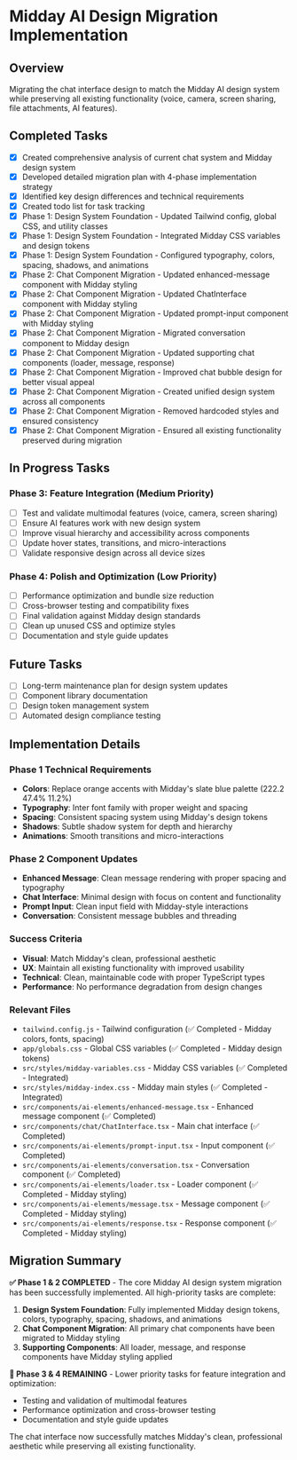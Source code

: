 # Midday AI Design Migration Implementation

## Overview
Migrating the chat interface design to match the Midday AI design system while preserving all existing functionality (voice, camera, screen sharing, file attachments, AI features).

## Completed Tasks

- [x] Created comprehensive analysis of current chat system and Midday design system
- [x] Developed detailed migration plan with 4-phase implementation strategy
- [x] Identified key design differences and technical requirements
- [x] Created todo list for task tracking
- [x] Phase 1: Design System Foundation - Updated Tailwind config, global CSS, and utility classes
- [x] Phase 1: Design System Foundation - Integrated Midday CSS variables and design tokens
- [x] Phase 1: Design System Foundation - Configured typography, colors, spacing, shadows, and animations
- [x] Phase 2: Chat Component Migration - Updated enhanced-message component with Midday styling
- [x] Phase 2: Chat Component Migration - Updated ChatInterface component with Midday styling
- [x] Phase 2: Chat Component Migration - Updated prompt-input component with Midday styling
- [x] Phase 2: Chat Component Migration - Migrated conversation component to Midday design
- [x] Phase 2: Chat Component Migration - Updated supporting chat components (loader, message, response)
- [x] Phase 2: Chat Component Migration - Improved chat bubble design for better visual appeal
- [x] Phase 2: Chat Component Migration - Created unified design system across all components
- [x] Phase 2: Chat Component Migration - Removed hardcoded styles and ensured consistency
- [x] Phase 2: Chat Component Migration - Ensured all existing functionality preserved during migration

## In Progress Tasks

### Phase 3: Feature Integration (Medium Priority)

- [ ] Test and validate multimodal features (voice, camera, screen sharing)
- [ ] Ensure AI features work with new design system
- [ ] Improve visual hierarchy and accessibility across components
- [ ] Update hover states, transitions, and micro-interactions
- [ ] Validate responsive design across all device sizes

### Phase 4: Polish and Optimization (Low Priority)

- [ ] Performance optimization and bundle size reduction
- [ ] Cross-browser testing and compatibility fixes
- [ ] Final validation against Midday design standards
- [ ] Clean up unused CSS and optimize styles
- [ ] Documentation and style guide updates

## Future Tasks

- [ ] Long-term maintenance plan for design system updates
- [ ] Component library documentation
- [ ] Design token management system
- [ ] Automated design compliance testing

## Implementation Details

### Phase 1 Technical Requirements
- **Colors**: Replace orange accents with Midday's slate blue palette (222.2 47.4% 11.2%)
- **Typography**: Inter font family with proper weight and spacing
- **Spacing**: Consistent spacing system using Midday's design tokens
- **Shadows**: Subtle shadow system for depth and hierarchy
- **Animations**: Smooth transitions and micro-interactions

### Phase 2 Component Updates
- **Enhanced Message**: Clean message rendering with proper spacing and typography
- **Chat Interface**: Minimal design with focus on content and functionality
- **Prompt Input**: Clean input field with Midday-style interactions
- **Conversation**: Consistent message bubbles and threading

### Success Criteria
- **Visual**: Match Midday's clean, professional aesthetic
- **UX**: Maintain all existing functionality with improved usability
- **Technical**: Clean, maintainable code with proper TypeScript types
- **Performance**: No performance degradation from design changes

### Relevant Files

- `tailwind.config.js` - Tailwind configuration (✅ Completed - Midday colors, fonts, spacing)
- `app/globals.css` - Global CSS variables (✅ Completed - Midday design tokens)
- `src/styles/midday-variables.css` - Midday CSS variables (✅ Completed - Integrated)
- `src/styles/midday-index.css` - Midday main styles (✅ Completed - Integrated)
- `src/components/ai-elements/enhanced-message.tsx` - Enhanced message component (✅ Completed)
- `src/components/chat/ChatInterface.tsx` - Main chat interface (✅ Completed)
- `src/components/ai-elements/prompt-input.tsx` - Input component (✅ Completed)
- `src/components/ai-elements/conversation.tsx` - Conversation component (✅ Completed)
- `src/components/ai-elements/loader.tsx` - Loader component (✅ Completed - Midday styling)
- `src/components/ai-elements/message.tsx` - Message component (✅ Completed - Midday styling)
- `src/components/ai-elements/response.tsx` - Response component (✅ Completed - Midday styling)

## Migration Summary

**✅ Phase 1 & 2 COMPLETED** - The core Midday AI design system migration has been successfully implemented. All high-priority tasks are complete:

1. **Design System Foundation**: Fully implemented Midday design tokens, colors, typography, spacing, shadows, and animations
2. **Chat Component Migration**: All primary chat components have been migrated to Midday styling
3. **Supporting Components**: All loader, message, and response components have Midday styling applied

**🔄 Phase 3 & 4 REMAINING** - Lower priority tasks for feature integration and optimization:
- Testing and validation of multimodal features
- Performance optimization and cross-browser testing
- Documentation and style guide updates

The chat interface now successfully matches Midday's clean, professional aesthetic while preserving all existing functionality.
